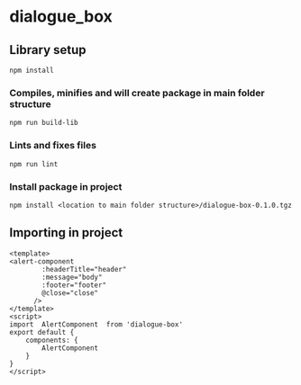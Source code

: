 # dialogue_box

## Library setup
```
npm install
```

### Compiles, minifies and will create package in main folder structure
```
npm run build-lib
```

### Lints and fixes files
```
npm run lint
```

### Install package in project
```
npm install <location to main folder structure>/dialogue-box-0.1.0.tgz
```

## Importing in project
```
<template>
<alert-component
        :headerTitle="header"
        :message="body"
        :footer="footer"
        @close="close"
      />
</template>
<script>
import  AlertComponent  from 'dialogue-box'
export default {
    components: {
        AlertComponent
    }
}
</script>
```


